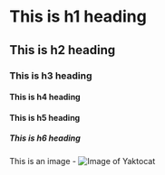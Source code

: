 # This is h1 heading
## This is h2 heading
### This is h3 heading
#### This is h4 heading
#### This is h5 heading
##### This is h6 heading


This is an image -
![Image of Yaktocat](https://octodex.github.com/images/yaktocat.png)
